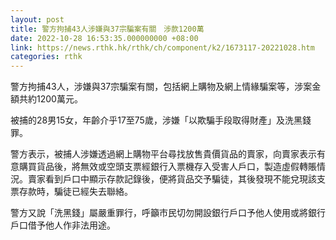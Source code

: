 ```yaml
---
layout: post
title: 警方拘捕43人涉嫌與37宗騙案有關　涉款1200萬
date: 2022-10-28 16:53:35.000000000 +08:00
link: https://news.rthk.hk/rthk/ch/component/k2/1673117-20221028.htm
categories: rthk
---
```


警方拘捕43人，涉嫌與37宗騙案有關，包括網上購物及網上情緣騙案等，涉案金額共約1200萬元。

被捕的28男15女，年齡介乎17至75歲，涉嫌「以欺騙手段取得財產」及洗黑錢罪。

警方表示，被捕人涉嫌透過網上購物平台尋找放售貴價貨品的賣家，向賣家表示有意購買貨品後，將無效或空頭支票經銀行入票機存入受害人戶口，製造虛假轉賬情況。賣家看到戶口中顯示存款記錄後，便將貨品交予騙徒，其後發現不能兌現該支票存款時，騙徒已經失去聯絡。

警方又說「洗黑錢」屬嚴重罪行，呼籲市民切勿開設銀行戶口予他人使用或將銀行戶口借予他人作非法用途。

